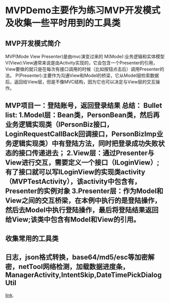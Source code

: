 # MVPDemo主要作为练习MVP开发模式及收集一些平时用到的工具类
## MVP开发模式简介
MVP(Mode View Presenter)是由mvc演变过来的
M(Mode):业务逻辑和实体模型
V(View):View通常来说是由Activity实现的，它会包含一个Presenter的引用，View要做的就只是在每次有接口调用的时候（比如按钮点击后）调用Presenter的法。
P(Presenter):主要作为沟通View和Model的桥梁，它从Model层检索数据后，返回给View层，但是不像MVC结构，因为它也可以决定与View层的交互操作。

MVP项目一：登陆账号，返回登录结果
  总结：
  Bullet list:
    1.Model层：Bean类，PersonBean类，然后再业务逻辑实现类（IPersonBiz接口，LoginRequestCallBack回调接口，PersonBizImp业务逻辑实现类）中有登陆方法，同时把登录成功失败状态的接口传递进去；
    2.View层：通过Presenter与View进行交互，需要定义一个接口（ILoginView）;有了接口就可以写ILoginView的实现类activity（MVPTestActivity），该activity中包含有，Presenter的实例对象
    3.Presenter层：作为Model和View之间的交互桥梁，在本例中执行的是登陆操作，然后去Model中执行登陆操作，最后将登陆结果返回给View;该类中包含有Model和View的引用。    
---
## 收集常用的工具类
  日志，json格式转换，base64/md5/esc等加密解密，netTool网络检测，加载数据进度条，ManagerActivity,IntentSkip,DateTimePickDialogUtil
---
[link](http://example.com).
